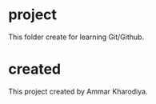 # project
This folder create for learning Git/Github.

# created
This project created by Ammar Kharodiya.
